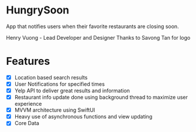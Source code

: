 # HungrySoon

App that notifies users when their favorite restaurants are closing soon.

Henry Vuong - Lead Developer and Designer
Thanks to Savong Tan for logo


# Features
- [x] Location based search results
- [x] User Notifications for specified times
- [x] Yelp API to deliver great results and information
- [x] Restaurant info update done using background thread to maximize user experience
- [x] MVVM architecture using SwiftUI
- [x] Heavy use of asynchronous functions and view updating
- [x] Core Data

